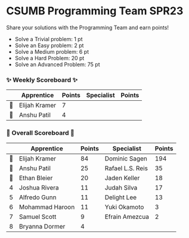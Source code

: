 # CSUMB Programming Team SPR23

Share your solutions with the Programming Team and earn points!

- Solve a Trivial problem: 1 pt
- Solve an Easy problem: 2 pt
- Solve a Medium problem: 6 pt
- Solve a Hard Problem: 20 pt
- Solve an Advanced Problem: 75 pt

### ✨ Weekly Scoreboard ✨
| |Apprentice|Points|Specialist|Points|
|-------|-------|-------|-------|-------|
|🥇|Elijah Kramer|7| | |
|🥈|Anshu Patil|4| | |

### 🏁 Overall Scoreboard 🏁
| |Apprentice|Points|Specialist|Points|
|-------|-------|-------|-------|-------|
|🥇|Elijah Kramer|84|Dominic Sagen|194|
|🥈|Anshu Patil|25|Rafael L.S. Reis|35|
|🥉|Ethan Bleier|20|Jaden Keller|18|
|4|Joshua Rivera|11|Judah Silva|17|
|5|Alfredo Gunn|11|Delight Lee|13|
|6|Mohammad Haroon|11|Yuki Okamoto|3|
|7|Samuel Scott|9|Efrain Amezcua|2|
|8|Bryanna Dormer|4| | |
